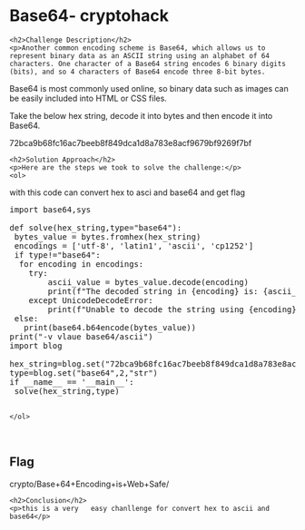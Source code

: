 
<!DOCTYPE html>
<html>

<body>
    <h1>Base64- cryptohack</h1>

    <h2>Challenge Description</h2>
    <p>Another common encoding scheme is Base64, which allows us to represent binary data as an ASCII string using an alphabet of 64 characters. One character of a Base64 string encodes 6 binary digits (bits), and so 4 characters of Base64 encode three 8-bit bytes.

Base64 is most commonly used online, so binary data such as images can be easily included into HTML or CSS files.

Take the below hex string, decode it into bytes and then encode it into Base64.

72bca9b68fc16ac7beeb8f849dca1d8a783e8acf9679bf9269f7bf
</p>
 
    <h2>Solution Approach</h2>
    <p>Here are the steps we took to solve the challenge:</p>
    <ol>
with this code can convert hex to asci and base64 and get flag
<pre>
import base64,sys

def solve(hex_string,type="base64"):
 bytes_value = bytes.fromhex(hex_string)
 encodings = ['utf-8', 'latin1', 'ascii', 'cp1252']
 if type!="base64":
  for encoding in encodings:
    try:
        ascii_value = bytes_value.decode(encoding)
        print(f"The decoded string in {encoding} is: {ascii_value}") 
    except UnicodeDecodeError:
        print(f"Unable to decode the string using {encoding}")
 else:
   print(base64.b64encode(bytes_value))
print("-v vlaue base64/ascii")
import blog
 
hex_string=blog.set("72bca9b68fc16ac7beeb8f849dca1d8a783e8acf9679bf9269f7bf",1)
type=blog.set("base64",2,"str")
if __name__ == '__main__':
 solve(hex_string,type)

</pre>
       
    
    </ol>
<br>
    <h2>Flag</h2>
    <p class="flag">crypto/Base+64+Encoding+is+Web+Safe/
</p>

    <h2>Conclusion</h2>
    <p>this is a very   easy chanllenge for convert hex to ascii and base64</p>
</body>
</html>

